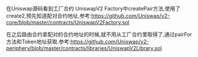 在Uniswap源码看到工厂合约 UniswapV2 Factory中createPair方法,使用了create2,预先知道配对合约地址,参考:https://github.com/Uniswap/v2-core/blob/master/contracts/UniswapV2Factory.sol

在之后路由合约拿配对的合约地址的时候,就不用从工厂合约里取得了,通过pairFor方法和Token地址获取.参考:https://github.com/Uniswap/v2-periphery/blob/master/contracts/libraries/UniswapV2Library.sol
